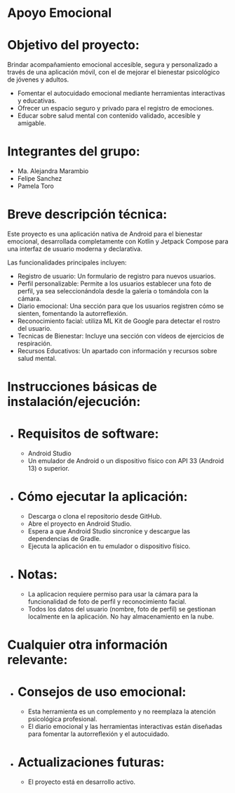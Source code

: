 # Apoyo Emocional

# Objetivo del proyecto:
Brindar acompañamiento emocional accesible, segura y personalizado a través de una aplicación móvil, 
con el de mejorar el bienestar psicológico de jóvenes y adultos.

* Fomentar el autocuidado emocional mediante herramientas interactivas y educativas.
* Ofrecer un espacio seguro y privado para el registro de emociones.
* Educar sobre salud mental con contenido validado, accesible y amigable.

# Integrantes del grupo:
* Ma. Alejandra Marambio
* Felipe Sanchez
* Pamela Toro
 
# Breve descripción técnica:

Este proyecto es una aplicación nativa de Android para el bienestar emocional, desarrollada 
completamente con Kotlin y Jetpack Compose para una interfaz de usuario moderna y declarativa.

Las funcionalidades principales incluyen:

* Registro de usuario: Un formulario de registro para nuevos usuarios.
* Perfil personalizable: Permite a los usuarios establecer una foto de perfil, ya sea
  seleccionándola desde la galería o tomándola con la cámara.
* Diario emocional: Una sección para que los usuarios registren cómo se sienten, fomentando la autorreflexión.
* Reconocimiento facial: utiliza ML Kit de Google para detectar el rostro del usuario.
* Tecnicas de Bienestar: Incluye una sección con vídeos de ejercicios de respiración.
* Recursos Educativos: Un apartado con información y recursos sobre salud mental.

# Instrucciones básicas de instalación/ejecución:
* # Requisitos de software:
  * Android Studio
  * Un emulador de Android o un dispositivo físico con API 33 (Android 13) o superior.
* # Cómo ejecutar la aplicación:
  * Descarga o clona el repositorio desde GitHub.
  * Abre el proyecto en Android Studio.
  * Espera a que Android Studio sincronice y descargue las dependencias de Gradle.
  * Ejecuta la aplicación en tu emulador o dispositivo físico.
* # Notas:
  * La aplicacion requiere permiso para usar la cámara para la funcionalidad de foto de perfil y
    reconocimiento facial.
  * Todos los datos del usuario (nombre, foto de perfil) se gestionan localmente en la aplicación.
    No hay almacenamiento en la nube.

# Cualquier otra información relevante:
* # Consejos de uso emocional:
  * Esta herramienta es un complemento y no reemplaza la atención psicológica profesional.
  * El diario emocional y las herramientas interactivas están diseñadas para fomentar
    la autorreflexión y el autocuidado.
* # Actualizaciones futuras:
  * El proyecto está en desarrollo activo. 
